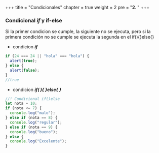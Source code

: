 +++
title = "Condicionales"
chapter = true
weight = 2
pre = "<b>2. </b>"
+++

### Condicional **_if_** y **if-else**

Si la primer condicion se cumple, la siguiente no se ejecuta, pero si la primera condición no se cumple se ejecuta la segunda en el if(){}else{}

- condicion **_if_**

```javascript
if (24 === 24 || "hola" === "hola") {
  alert(true);
} else {
  alert(false);
}
//true
```

- condicion **_if( ){ }else{ }_**

```javascript
//! Condicional if()else
let nota = 10;
if (nota <= 7) {
  console.log("malo");
} else if (nota == 8) {
  console.log("regular");
} else if (nota == 9) {
  console.log("bueno");
} else {
  console.log("Excelente");
}
```
